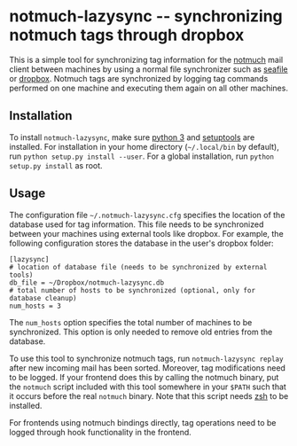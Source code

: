 # notmuch-lazysync -- synchronizing notmuch tags through dropbox

This is a simple tool for synchronizing tag information for the
[notmuch](http://notmuchmail.org/) mail client between machines by
using a normal file synchronizer such as
[seafile](https://www.seafile.com/en/home/) or
[dropbox](https://www.dropbox.com/). Notmuch tags are synchronized by
logging tag commands performed on one machine and executing them again
on all other machines.

## Installation

To install `notmuch-lazysync`, make sure
[python 3](https://www.python.org/) and
[setuptools](https://pypi.python.org/pypi/setuptools) are installed.
For installation in your home directory (`~/.local/bin` by default),
run `python setup.py install --user`. For a global installation, run
`python setup.py install` as root.

## Usage

The configuration file `~/.notmuch-lazysync.cfg` specifies the
location of the database used for tag information. This file needs to
be synchronized between your machines using external tools like
dropbox. For example, the following configuration stores the database
in the user's dropbox folder:

    [lazysync]
    # location of database file (needs to be synchronized by external tools)
    db_file = ~/Dropbox/notmuch-lazysync.db
    # total number of hosts to be synchronized (optional, only for database cleanup)
    num_hosts = 3

The `num_hosts` option specifies the total number of machines to be
synchronized. This option is only needed to remove old entries from
the database.

To use this tool to synchronize notmuch tags, run `notmuch-lazysync
replay` after new incoming mail has been sorted. Moreover, tag
modifications need to be logged. If your frontend does this by calling
the notmuch binary, put the `notmuch` script included with this tool
somewhere in your `$PATH` such that it occurs before the real
`notmuch` binary. Note that this script needs [zsh](http://www.zsh.org/)
to be installed.

For frontends using notmuch bindings directly, tag operations need to
be logged through hook functionality in the frontend.
